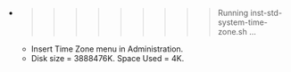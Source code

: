 * >>>>>>>>> Running inst-std-system-time-zone.sh ...
  * Insert Time Zone menu in Administration.
  * Disk size = 3888476K. Space Used = 4K.
